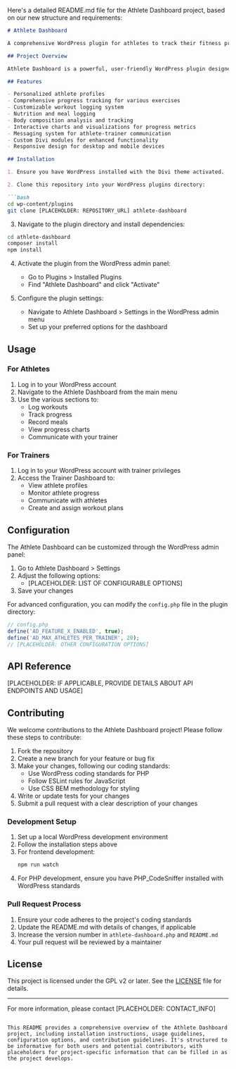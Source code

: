 Here's a detailed README.md file for the Athlete Dashboard project, based on our new structure and requirements:

```markdown
# Athlete Dashboard

A comprehensive WordPress plugin for athletes to track their fitness progress, manage workouts, and interact with trainers.

## Project Overview

Athlete Dashboard is a powerful, user-friendly WordPress plugin designed to help athletes and fitness enthusiasts monitor their progress, log workouts, track nutrition, and communicate with trainers. Built on top of the Divi theme, this plugin offers a seamless integration with WordPress and provides a feature-rich dashboard for managing all aspects of an athlete's fitness journey.

## Features

- Personalized athlete profiles
- Comprehensive progress tracking for various exercises
- Customizable workout logging system
- Nutrition and meal logging
- Body composition analysis and tracking
- Interactive charts and visualizations for progress metrics
- Messaging system for athlete-trainer communication
- Custom Divi modules for enhanced functionality
- Responsive design for desktop and mobile devices

## Installation

1. Ensure you have WordPress installed with the Divi theme activated.

2. Clone this repository into your WordPress plugins directory:

```bash
cd wp-content/plugins
git clone [PLACEHOLDER: REPOSITORY_URL] athlete-dashboard
```

3. Navigate to the plugin directory and install dependencies:

```bash
cd athlete-dashboard
composer install
npm install
```

4. Activate the plugin from the WordPress admin panel:
   - Go to Plugins > Installed Plugins
   - Find "Athlete Dashboard" and click "Activate"

5. Configure the plugin settings:
   - Navigate to Athlete Dashboard > Settings in the WordPress admin menu
   - Set up your preferred options for the dashboard

## Usage

### For Athletes

1. Log in to your WordPress account
2. Navigate to the Athlete Dashboard from the main menu
3. Use the various sections to:
   - Log workouts
   - Track progress
   - Record meals
   - View progress charts
   - Communicate with your trainer

### For Trainers

1. Log in to your WordPress account with trainer privileges
2. Access the Trainer Dashboard to:
   - View athlete profiles
   - Monitor athlete progress
   - Communicate with athletes
   - Create and assign workout plans

## Configuration

The Athlete Dashboard can be customized through the WordPress admin panel:

1. Go to Athlete Dashboard > Settings
2. Adjust the following options:
   - [PLACEHOLDER: LIST OF CONFIGURABLE OPTIONS]
3. Save your changes

For advanced configuration, you can modify the `config.php` file in the plugin directory:

```php
// config.php
define('AD_FEATURE_X_ENABLED', true);
define('AD_MAX_ATHLETES_PER_TRAINER', 20);
// [PLACEHOLDER: OTHER CONFIGURATION OPTIONS]
```

## API Reference

[PLACEHOLDER: IF APPLICABLE, PROVIDE DETAILS ABOUT API ENDPOINTS AND USAGE]

## Contributing

We welcome contributions to the Athlete Dashboard project! Please follow these steps to contribute:

1. Fork the repository
2. Create a new branch for your feature or bug fix
3. Make your changes, following our coding standards:
   - Use WordPress coding standards for PHP
   - Follow ESLint rules for JavaScript
   - Use CSS BEM methodology for styling
4. Write or update tests for your changes
5. Submit a pull request with a clear description of your changes

### Development Setup

1. Set up a local WordPress development environment
2. Follow the installation steps above
3. For frontend development:
   ```bash
   npm run watch
   ```
4. For PHP development, ensure you have PHP_CodeSniffer installed with WordPress standards

### Pull Request Process

1. Ensure your code adheres to the project's coding standards
2. Update the README.md with details of changes, if applicable
3. Increase the version number in `athlete-dashboard.php` and `README.md`
4. Your pull request will be reviewed by a maintainer

## License

This project is licensed under the GPL v2 or later. See the [LICENSE](LICENSE) file for details.

---

For more information, please contact [PLACEHOLDER: CONTACT_INFO]
```

This README provides a comprehensive overview of the Athlete Dashboard project, including installation instructions, usage guidelines, configuration options, and contribution guidelines. It's structured to be informative for both users and potential contributors, with placeholders for project-specific information that can be filled in as the project develops.